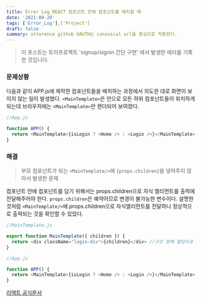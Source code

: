 ```yaml
---
title: Error Log_REACT 컴포넌트 안에 컴포넌트를 배치할 때
date: '2021-09-28'
tags: ['Error_Log'],['Project']
draft: false
summary: utterence github OAUTH는 canonical url을 중심으로 작동한다.
---
```


> 이 포스트는 토이프로젝트 'signup/signin 간단 구현' 에서 발생한 에러를 기록한 것입니다.

### 문제상황

다음과 같이 APP.js에 제작한 컴포넌트들을 배치하는 과정에서 의도한 대로 화면이 보이지 않는 일이 발생했다. `<MainTemplate>`은 안으로 모든 하위 컴포넌트들이 위치하게 되는데 브라우저에는 `<MainTemplate>`만 렌더되어 보여졌다.

```js
//App.js

function APP() {
  return <MainTemplate>{isLogin ? <Home /> : <Login />}</MainTemplate>
}
```

### 해결

> 부모 컴포넌트가 되는 `<MainTemplate/>`에 `{props.children}`을 넣어주지 않아서 발생한 문제

컴포넌트 안에 컴포넌트를 담기 위해서는 props.children으로 자식 엘리먼트를 출력에 전달해주어야 한다. `props.children`은 예약어므로 변경이 불가능한 변수이다. 설명한 것처럼 `<MainTemplate/>`에 props.children으로 자식엘리먼트를 전달하니 정상적으로 출력되는 것을 확인할 수 있었다.

```js
//MainTemplate.js

export function MainTemplate({ children }) {
  return <div className="login-div">{children}</div> //구조 분해 할당으로 사용
}
```

```js
//App.js

function APP() {
  return <MainTemplate>{isLogin ? <Home /> : <Login />}</MainTemplate>
}
```

[리액트 공식문서](https://ko.reactjs.org/docs/composition-vs-inheritance.html)
